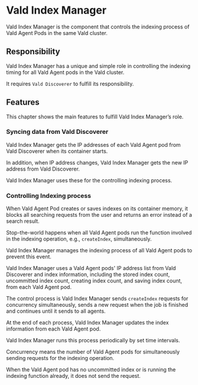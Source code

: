 # Vald Index Manager

Vald Index Manager is the component that controls the indexing process of Vald Agent Pods in the same Vald cluster.

## Responsibility

Vald Index Manager has a unique and simple role in controlling the indexing timing for all Vald Agent pods in the Vald cluster.

It requires `Vald Discoverer` to fulfill its responsibility.

## Features

This chapter shows the main features to fulfill Vald Index Manager’s role.

### Syncing data from Vald Discoverer

Vald Index Manager gets the IP addresses of each Vald Agent pod from Vald Discoverer when its container starts.

In addition, when IP address changes, Vald Index Manager gets the new IP address from Vald Discoverer.

Vald Index Manager uses these for the controlling indexing process.

### Controlling Indexing process

When Vald Agent Pod creates or saves indexes on its container memory, it blocks all searching requests from the user and returns an error instead of a search result.

Stop-the-world happens when all Vald Agent pods run the function involved in the indexing operation, e.g., `createIndex`, simultaneously.

Vald Index Manager manages the indexing process of all Vald Agent pods to prevent this event.

Vald Index Manager uses a Vald Agent pods' IP address list from Vald Discoverer and index information, including the stored index count, uncommitted index count, creating index count, and saving index count, from each Vald Agent pod.

The control process is Vald Index Manager sends `createIndex` requests for concurrency simultaneously, sends a new request when the job is finished and continues until it sends to all agents.

At the end of each process, Vald Index Manager updates the index information from each Vald Agent pod.

Vald Index Manager runs this process periodically by set time intervals.

<div class="notice">
Concurrency means the number of Vald Agent pods for simultaneously sending requests for the indexing operation.<BR>

When the Vald Agent pod has no uncommitted index or is running the indexing function already, it does not send the request.

</div>
